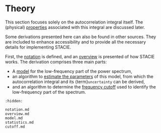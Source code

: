 # Theory

This section focuses solely on the autocorrelation integral itself.
The (physical) [properties](../properties/index.md) associated with this integral
are discussed later.

Some derivations presented here can also be found in other sources.
They are included to enhance accessibility
and to provide all the necessary details for implementing STACIE.

First, the [notation](notation.md) is defined,
and an [overview](overview.md) is presented of how STACIE works.
The derivation comprises three main parts:

- A [model](model.md) for the low-frequency part of the power spectrum,
- an algorithm to [estimate the parameters](statistics.md) of this model,
  from which the autocorrelation integral and its {term}`uncertainty` can be derived,
- and an algorithm to determine the [frequency cutoff](cutoff.md) used
  to identify the low-frequency part of the spectrum.

```{toctree}
:hidden:

notation.md
overview.md
model.md
statistics.md
cutoff.md
```
